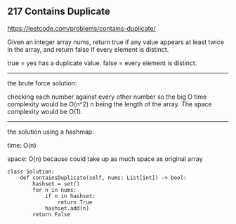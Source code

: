 ## 217 Contains Duplicate

https://leetcode.com/problems/contains-duplicate/

Given an integer array nums, return true if any value appears at least twice in the array, and return false if every element is distinct. 

true = yes has a duplicate value.
false = every element is distinct.

---

the brute force solution:

checking each number against every other number so the 
big O time complexity would be O(n^2) n being the length of the array.
The space complexity would be O(1).

---

the solution using a hashmap:

time: O(n)

space: O(n)    because could take up as much space as original array


```
class Solution:
	def containsDuplicate(self, nums: List[int]) -> bool:
		hashset = set()
		for n in nums:
			if n in hashset:
				return True
			hashset.add(n)
		return False
```